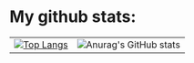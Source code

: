 # My github stats:

  

|                                               |                                               |
|-----------------------------------------------|-----------------------------------------------|
| [![Top Langs](https://github-readme-stats.vercel.app/api/top-langs/?username=DorianLudm)](https://github.com/anuraghazra/github-readme-stats) | ![Anurag's GitHub stats](https://github-readme-stats.vercel.app/api?username=DorianLudm&show_icons=true&theme=tokyonight)  |
